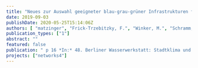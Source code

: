 ```yaml
---
title: "Neues zur Auswahl geeigneter blau-grau-grüner Infrastrukturen für das Quartier"
date: 2019-09-03
publishDate: 2020-05-25T15:14:06Z
authors: [ "matzinger", "Frick-Trzebitzky, F.", "Winker, M.", "Schramm, E." ]
publication_types: ["1"]
abstract: ""
featured: false
publication: " p 16 *In:* 48. Berliner Wasserwerkstatt: Stadtklima und Wasser. Deutsches Institut für Urbanistik, Berlin, Germany. 2019-09-03"
projects: ["networks4"]
---
```


